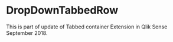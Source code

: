 # DropDownTabbedRow
This is part of update of Tabbed container Extension in Qlik Sense September 2018.
